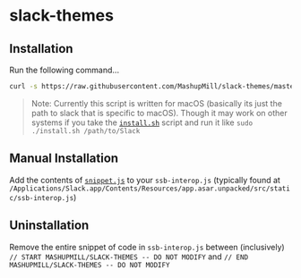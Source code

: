 # slack-themes

## Installation

Run the following command...

```bash
curl -s https://raw.githubusercontent.com/MashupMill/slack-themes/master/install.sh | sudo bash
```

> Note: Currently this script is written for macOS (basically its just the path to slack that is specific to macOS). Though it may work on other systems if you take the [`install.sh`](./install.sh) script and run it like `sudo ./install.sh /path/to/Slack`

## Manual Installation

Add the contents of [`snippet.js`](./snippet.js) to your `ssb-interop.js` (typically found at `/Applications/Slack.app/Contents/Resources/app.asar.unpacked/src/static/ssb-interop.js`)

## Uninstallation
Remove the entire snippet of code in `ssb-interop.js` between (inclusively) `// START MASHUPMILL/SLACK-THEMES -- DO NOT MODIFY` and `// END MASHUPMILL/SLACK-THEMES -- DO NOT MODIFY`

